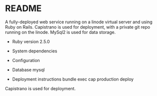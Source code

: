 # README

A fully-deployed web service running on a linode virtual server and using Ruby on Rails. Capistrano is used for deployment, with a private git repo running on the linode. MySql2 is used for data storage. 


* Ruby version
2.5.0

* System dependencies

* Configuration

* Database 
mysql

* Deployment instructions
bundle exec cap production deploy

Capistrano is used for deployment. 

